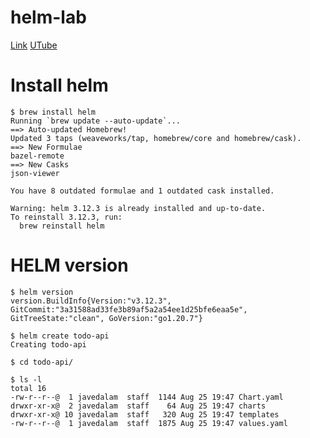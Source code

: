 # helm-lab

[Link](https://helm.sh/docs/)
[UTube](https://www.youtube.com/watch?v=3HqLVgteMrQ)

# Install helm
```
$ brew install helm
Running `brew update --auto-update`...
==> Auto-updated Homebrew!
Updated 3 taps (weaveworks/tap, homebrew/core and homebrew/cask).
==> New Formulae
bazel-remote
==> New Casks
json-viewer

You have 8 outdated formulae and 1 outdated cask installed.

Warning: helm 3.12.3 is already installed and up-to-date.
To reinstall 3.12.3, run:
  brew reinstall helm
```

# HELM version
```
$ helm version
version.BuildInfo{Version:"v3.12.3", GitCommit:"3a31588ad33fe3b89af5a2a54ee1d25bfe6eaa5e", GitTreeState:"clean", GoVersion:"go1.20.7"}
```


```
$ helm create todo-api
Creating todo-api
```

```
$ cd todo-api/
```

```
$ ls -l
total 16
-rw-r--r--@  1 javedalam  staff  1144 Aug 25 19:47 Chart.yaml
drwxr-xr-x@  2 javedalam  staff    64 Aug 25 19:47 charts
drwxr-xr-x@ 10 javedalam  staff   320 Aug 25 19:47 templates
-rw-r--r--@  1 javedalam  staff  1875 Aug 25 19:47 values.yaml
```